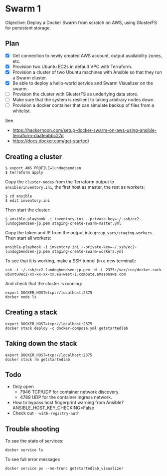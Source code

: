 # Swarm 1

Objective: Deploy a Docker Swarm from scratch on AWS, using GlusterFS for persistent storage.

## Plan

* [x] Get connection to newly created AWS account, output availability zones, etc.
* [x] Provision two Ubuntu EC2s in default VPC with Terraform.
* [x] Provision a cluster of two Ubuntu machines with Ansible so that they run a Swarm cluster.
* [x] Be able to deploy a hello-world service and Swarm Visualizer on the swarm.
* [ ] Provision the cluster with GlusterFS as underlying data store.
* [ ] Make sure that the system is resilient to taking arbitrary nodes down.
* [ ] Provision a docker container that can simulate backup of files from a whitelist.

See

* https://hackernoon.com/setup-docker-swarm-on-aws-using-ansible-terraform-daa1eabbc27d
* https://docs.docker.com/get-started/

## Creating a cluster

    $ export AWS_PROFILE=lundogbendsen
    $ terraform apply

Copy the `cluster-nodes` from the Terraform output to `ansible/inventory.ini`, the first host as master, the rest as workers:

    $ cd ansible
    $ edit inventory.ini

Then start the cluster:

    $ ansible-playbook -i inventory.ini --private-key=~/.ssh/ec2-lundogbendsen-jp.pem staging-create-swarm-master.yml

Copy the token and IP from the output into `group_vars/staging-workers`. Then start all workers:

    ansible-playbook -i inventory.ini --private-key=~/.ssh/ec2-lundogbendsen-jp.pem staging-create-swarm-workers.yml

To see that it is working, make a SSH tunnel (in a new terminal):

    ssh -i ~/.ssh/ec2-lundogbendsen-jp.pem -N -L 2375:/var/run/docker.sock ubuntu@ec2-xx-xx-xx-xx.eu-west-1.compute.amazonaws.com

And check that the cluster is running:

    export DOCKER_HOST=tcp://localhost:2375
    docker node ls

## Creating a stack

    export DOCKER_HOST=tcp://localhost:2375
    docker stack deploy -c docker-compose.yml getstartedlab

## Taking down the stack

    export DOCKER_HOST=tcp://localhost:2375
    docker stack rm getstartedlab

## Todo

* Only open
    * 7946 TCP/UDP for container network discovery.
    * 4789 UDP for the container ingress network.
* How to bypass host fingerprint warning from Ansible? ANSIBLE_HOST_KEY_CHECKING=False
* Check out `--with-registry-auth`

## Trouble shooting

To see the state of services:

    docker service ls

To see full error messages

    docker service ps --no-trunc getstartedlab_visualizer

